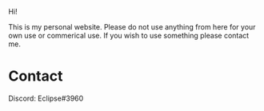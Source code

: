 Hi!

This is my personal website. Please do not use anything from here
for your own use or commerical use. If you wish to use something 
please contact me.

# Contact

Discord: Eclipse#3960
